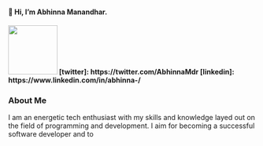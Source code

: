 <h4>👋 Hi, I’m Abhinna Manandhar.<h4> <img src = "https://media4.giphy.com/media/ASd0Ukj0y3qMM/giphy.gif?cid=ecf05e47ockgixy8c67al85zgzkuuxibnfwlcthfnlaldm3m&rid=giphy.gif&ct=g" style="display{inline-block}"| width=100>
[twitter]: https://twitter.com/AbhinnaMdr
[linkedin]: https://www.linkedin.com/in/abhinna-/


### About Me
I am an energetic tech enthusiast with my skills and knowledge layed out on the field of
programming and development.
I aim for becoming a successful software developer and to 